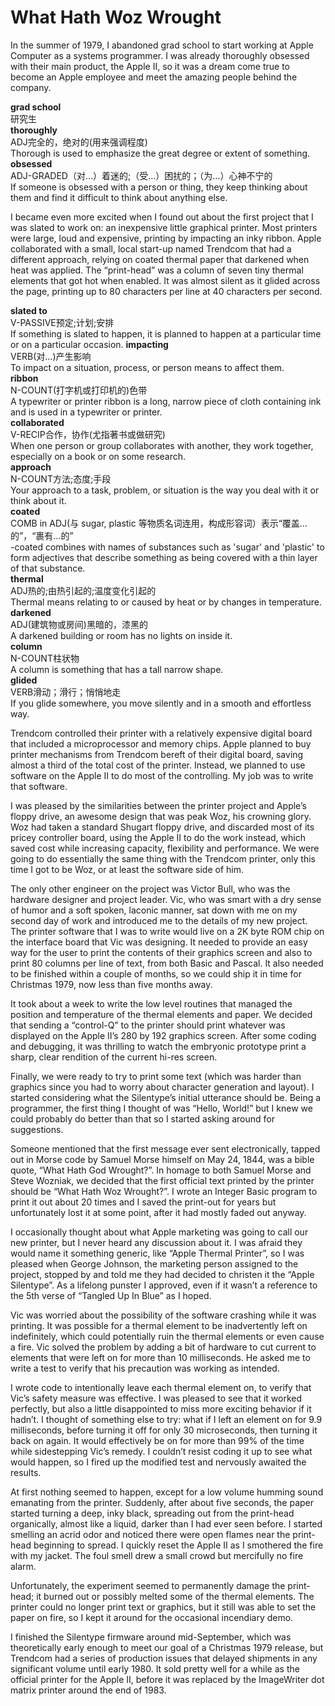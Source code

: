 # What Hath Woz Wrought

In the summer of 1979, I abandoned grad school to start working at Apple Computer as a systems programmer. I was already thoroughly obsessed with their main product, the Apple II, so it was a dream come true to become an Apple employee and meet the amazing people behind the company.

**grad school**  
研究生  
**thoroughly**  
ADJ完全的，绝对的(用来强调程度)  
Thorough is used to emphasize the great degree or extent of something.  
**obsessed**  
ADJ-GRADED（对…）着迷的;（受…）困扰的；（为…）心神不宁的  
If someone is obsessed with a person or thing, they keep thinking about them and find it difficult to think about anything else.  

I became even more excited when I found out about the first project that I was slated to work on: an inexpensive little graphical printer. Most printers were large, loud and expensive, printing by impacting an inky ribbon. Apple collaborated with a small, local start-up named Trendcom that had a different approach, relying on coated thermal paper that darkened when heat was applied. The “print-head” was a column of seven tiny thermal elements that got hot when enabled. It was almost silent as it glided across the page, printing up to 80 characters per line at 40 characters per second.

**slated to**  
V-PASSIVE预定;计划;安排  
If something is slated to happen, it is planned to happen at a particular time or on a particular occasion. 
**impacting**  
VERB(对…)产生影响  
To impact on a situation, process, or person means to affect them.  
**ribbon**  
N-COUNT(打字机或打印机的)色带  
A typewriter or printer ribbon is a long, narrow piece of cloth containing ink and is used in a typewriter or printer.  
**collaborated**  
V-RECIP合作，协作(尤指著书或做研究)  
When one person or group collaborates with another, they work together, especially on a book or on some research.  
**approach**  
N-COUNT方法;态度;手段  
Your approach to a task, problem, or situation is the way you deal with it or think about it.  
**coated**  
COMB in ADJ(与 sugar, plastic 等物质名词连用，构成形容词）表示“覆盖…的”，“裹有…的”  
-coated combines with names of substances such as 'sugar' and 'plastic' to form adjectives that describe something as being covered with a thin layer of that substance.  
**thermal**  
ADJ热的;由热引起的;温度变化引起的  
Thermal means relating to or caused by heat or by changes in temperature.  
**darkened**  
ADJ(建筑物或房间)黑暗的，漆黑的  
A darkened building or room has no lights on inside it.  
**column**  
N-COUNT柱状物  
A column is something that has a tall narrow shape.  
**glided**  
VERB滑动；滑行；悄悄地走  
If you glide somewhere, you move silently and in a smooth and effortless way.  

Trendcom controlled their printer with a relatively expensive digital board that included a microprocessor and memory chips. Apple planned to buy printer mechanisms from Trendcom bereft of their digital board, saving almost a third of the total cost of the printer. Instead, we planned to use software on the Apple II to do most of the controlling. My job was to write that software.

I was pleased by the similarities between the printer project and Apple’s floppy drive, an awesome design that was peak Woz, his crowning glory. Woz had taken a standard Shugart floppy drive, and discarded most of its pricey controller board, using the Apple II to do the work instead, which saved cost while increasing capacity, flexibility and performance. We were going to do essentially the same thing with the Trendcom printer, only this time I got to be Woz, or at least the software side of him.

The only other engineer on the project was Victor Bull, who was the hardware designer and project leader. Vic, who was smart with a dry sense of humor and a soft spoken, laconic manner, sat down with me on my second day of work and introduced me to the details of my new project. The printer software that I was to write would live on a 2K byte ROM chip on the interface board that Vic was designing. It needed to provide an easy way for the user to print the contents of their graphics screen and also to print 80 columns per line of text, from both Basic and Pascal. It also needed to be finished within a couple of months, so we could ship it in time for Christmas 1979, now less than five months away.

It took about a week to write the low level routines that managed the position and temperature of the thermal elements and paper. We decided that sending a “control-Q” to the printer should print whatever was displayed on the Apple II’s 280 by 192 graphics screen. After some coding and debugging, it was thrilling to watch the embryonic prototype print a sharp, clear rendition of the current hi-res screen.

Finally, we were ready to try to print some text (which was harder than graphics since you had to worry about character generation and layout). I started considering what the Silentype’s initial utterance should be. Being a programmer, the first thing I thought of was “Hello, World!” but I knew we could probably do better than that so I started asking around for suggestions.

Someone mentioned that the first message ever sent electronically, tapped out in Morse code by Samuel Morse himself on May 24, 1844, was a bible quote, “What Hath God Wrought?”. In homage to both Samuel Morse and Steve Wozniak, we decided that the first official text printed by the printer should be “What Hath Woz Wrought?”. I wrote an Integer Basic program to print it out about 20 times and I saved the print-out for years but unfortunately lost it at some point, after it had mostly faded out anyway.

I occasionally thought about what Apple marketing was going to call our new printer, but I never heard any discussion about it. I was afraid they would name it something generic, like “Apple Thermal Printer”, so I was pleased when George Johnson, the marketing person assigned to the project, stopped by and told me they had decided to christen it the “Apple Silentype”. As a lifelong punster I approved, even if it wasn’t a reference to the 5th verse of “Tangled Up In Blue” as I hoped.

Vic was worried about the possibility of the software crashing while it was printing. It was possible for a thermal element to be inadvertently left on indefinitely, which could potentially ruin the thermal elements or even cause a fire. Vic solved the problem by adding a bit of hardware to cut current to elements that were left on for more than 10 milliseconds. He asked me to write a test to verify that his precaution was working as intended.

I wrote code to intentionally leave each thermal element on, to verify that Vic’s safety measure was effective. I was pleased to see that it worked perfectly, but also a little disappointed to miss more exciting behavior if it hadn’t. I thought of something else to try: what if I left an element on for 9.9 milliseconds, before turning it off for only 30 microseconds, then turning it back on again. It would effectively be on for more than 99% of the time while sidestepping Vic’s remedy. I couldn’t resist coding it up to see what would happen, so I fired up the modified test and nervously awaited the results.

At first nothing seemed to happen, except for a low volume humming sound emanating from the printer. Suddenly, after about five seconds, the paper started turning a deep, inky black, spreading out from the print-head organically, almost like a liquid, darker than I had ever seen before. I started smelling an acrid odor and noticed there were open flames near the print-head beginning to spread. I quickly reset the Apple II as I smothered the fire with my jacket. The foul smell drew a small crowd but mercifully no fire alarm.

Unfortunately, the experiment seemed to permanently damage the print-head; it burned out or possibly melted some of the thermal elements. The printer could no longer print text or graphics, but it still was able to set the paper on fire, so I kept it around for the occasional incendiary demo.

I finished the Silentype firmware around mid-September, which was theoretically early enough to meet our goal of a Christmas 1979 release, but Trendcom had a series of production issues that delayed shipments in any significant volume until early 1980. It sold pretty well for a while as the official printer for the Apple II, before it was replaced by the ImageWriter dot matrix printer around the end of 1983.
